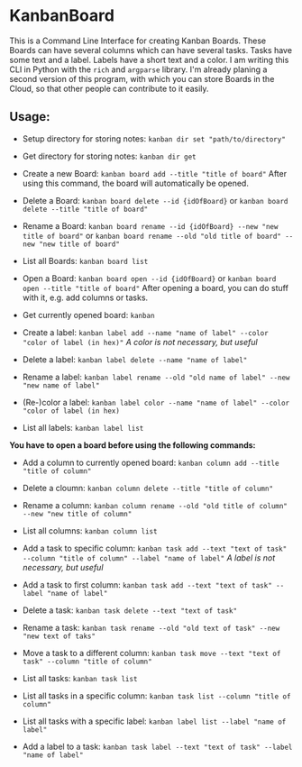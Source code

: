 # KanbanBoard

This is a Command Line Interface for creating Kanban Boards. These Boards can have several columns
which can have several tasks. Tasks have some text and a label. Labels have a short text and
a color. I am writing this CLI in Python with the ```rich``` and ```argparse``` library.
I'm already planing a second version of this program, with which you can store Boards in the Cloud,
so that other people can contribute to it easily.

## Usage:

- Setup directory for storing notes: ```kanban dir set "path/to/directory"```
- Get directory for storing notes: ```kanban dir get```

- Create a new Board: ```kanban board add --title "title of board"``` After using this command, the board will automatically be opened.
- Delete a Board: ```kanban board delete --id {idOfBoard}``` or ```kanban board delete --title "title of board"```
- Rename a Board: ```kanban board rename --id {idOfBoard} --new "new title of board"``` or ```kanban board rename --old "old title of board" --new "new title of board"```
- List all Boards: ```kanban board list```
- Open a Board: ```kanban board open --id {idOfBoard}``` or ```kanban board open --title "title of board"```
After opening a board, you can do stuff with it, e.g. add columns or tasks.
- Get currently opened board: ```kanban```

- Create a label: ```kanban label add --name "name of label" --color "color of label (in hex)"``` *A color is not necessary, but useful*
- Delete a label: ```kanban label delete --name "name of label"```
- Rename a label: ```kanban label rename --old "old name of label" --new "new name of label"```
- (Re-)color a label: ```kanban label color --name "name of label" --color "color of label (in hex)```
- List all labels: ```kanban label list```

**You have to open a board before using the following commands:**

- Add a column to currently opened board: ```kanban column add --title "title of column"```
- Delete a cloumn: ```kanban column delete --title "title of column"```
- Rename a column: ```kanban column rename --old "old title of column" --new "new title of column"```
- List all columns: ```kanban column list```

- Add a task to specific column: ```kanban task add --text "text of task" --column "title of column" --label "name of label"``` *A label is not necessary, but useful*
- Add a task to first column: ```kanban task add --text "text of task" --label "name of label"```
- Delete a task: ```kanban task delete --text "text of task"```
- Rename a task: ```kanban task rename --old "old text of task" --new "new text of taks"```
- Move a task to a different column: ```kanban task move --text "text of task" --column "title of column"```
- List all tasks: ```kanban task list```
- List all tasks in a specific column: ```kanban task list --column "title of column"```
- List all tasks with a specific label: ```kanban label list --label "name of label"```
- Add a label to a task: ```kanban task label --text "text of task" --label "name of label"```
